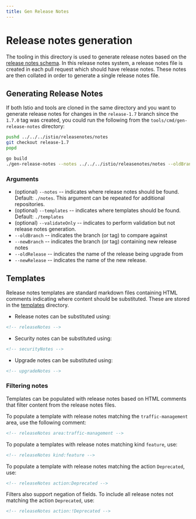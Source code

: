 ```yaml
---
title: Gen Release Notes
---
```


# Release notes generation

The tooling in this directory is used to generate release notes based on the
[release notes
schema](https://github.com/istio/istio/tree/master/releasenotes). In this
release notes system, a release notes file is created in each pull request which
should have release notes. These notes are then collated in order to generate a
single release notes file.

## Generating Release Notes

If both Istio and tools are cloned in the same directory and you want to generate release notes for changes in the `release-1.7` branch since the `1.7.0` tag was created, you could run the following from the `tools/cmd/gen-release-notes` directory:

```bash
pushd ../../../istio/releasenotes/notes
git checkout release-1.7
popd

go build
./gen-release-notes --notes ../../../istio/releasenotes/notes --oldBranch 1.7.0 --newBranch release-1.7
```

### Arguments

* (optional) `--notes`  --  indicates where release notes should be found. Default: `./notes`. This argument can be repeated for additional repositories.
* (optional) `--templates` -- indicates where templates should be found. Default: `./templates`
* (optional) `--validateOnly` -- indicates to perform validation but not release notes generation.
* `--oldBranch` -- indicates the branch (or tag) to compare against
* `--newBranch` -- indicates the branch (or tag) containing new release notes
* `--oldRelease` -- indicates the name of the release being upgrade from
* `--newRelease` -- indicates the name of the new release.

## Templates

Release notes templates are standard markdown files containing HTML comments
indicating where content should be substituted. These are stored in the
[templates](https://github.com/istio/tools/blob/master/cmd/gen-release-notes/templates) directory.

* Release notes can be substituted using:

```html
<!-- releaseNotes -->
```

* Security notes can be substituted using:

```html
<!-- securityNotes -->
```

* Upgrade notes can be substituted using:

```html
<!-- upgradeNotes -->
```

### Filtering notes

Templates can be populated with release notes based on HTML comments that filter
content from the release notes files.

To populate a template with release notes matching the `traffic-management` area, use the
following comment:

```html
<!-- releaseNotes area:traffic-management -->
```

To populate a templates with release notes matching kind `feature`, use:

```html
<!-- releaseNotes kind:feature -->
```

To populate a template with release notes matching the action `Deprecated`, use:

```html
<!-- releaseNotes action:Deprecated -->
```

Filters also support negation of fields. To include all release notes not
matching the action `Deprecated`, use:

```html
<!-- releaseNotes action:!Deprecated -->
```

